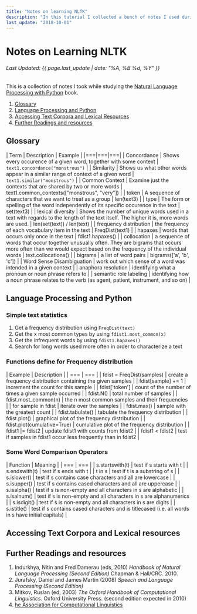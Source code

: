 ```yaml
---
title: "Notes on learning NLTK"
description: "In this tutorial I collected a bunch of notes I used during the study of the book *Natural Language Processing with Python*"
last_update: "2018-10-01"
---
```

# Notes on Learning NLTK
###### Last Updated: {{ page.last_update | date: "%A, %B %d, %Y" }}

This is a collection of notes I took while studying the [Natural Language Processing with Python](http://www.nltk.org/book/) book.

1. [Glossary](#glossary)
2. [Language Processing and Python](#language_processing_and_python)
3. [Accessing Text Corpora and Lexical Resources](#accessing_text_corpora_and_lexical_resources)
4. [Further Readings and resources](#further_readings_and_resources)

## Glossary
| Term | Description | Example |
|===|===|===|
| Concordance | Shows every occurence of a given word, together with some context | `text1.concordance("monstrous")` |
| Similarity | Shows us what other words appear in a similar range of context of a given word | `text1.similar("monstrous")` |
| Common Context | Examine just the contexts that are shared by two or more words | text1.common_contexts(["monstrous", "very"]) |
| token | A sequence of characters that we want to treat as a group | len(text3) |
| type | The form or spelling of the word independently of its specific occurence in the text | set(text3) |
| lexical diversity | Shows the number of unique words used in a text with regards to the length of the text itself. The higher it is, more words are used. | len(set(text)) / len(text) |
| frequency distribution | the frequency of each vocabulary item in the text | FreqDist(text1) |
| hapaxes | words that occurs only once in the text | fdist1.hapaxes() |
| collocation | a sequence of words that occur together unusually often. They are bigrams that occurs more often than we would expect based on the frequency of the individual words | text.collocations() |
| bigrams | a list of word pairs | bigrams(['a',  'b', 'c']) |
| Word Sense Disambiguation | work out which sense of a word was intended in a given context |
| anaphora resolution | identifying what a pronoun or noun phrase refers to |
| semantic role labeling | identifying how a noun phrase relates to the verb (as agent, patient, instrument, and so on) |

## Language Processing and Python

### Simple text statistics

1) Get a frequency distribution using `FreqDist(text)`
2) Get the x most common types by using `fdist1.most_common(x)`
3) Get the infrequent words by using `fdist1.hapaxes()`
4) Search for long words used more often in order to characterize a text

### Functions define for Frequency distribution
| Example | Description |
| === | === |
| fdist = FreqDist(samples) | create a frequency distribution containing the given samples |
| fdist[sample] += 1 | increment the count for this sample |
| fdist['token'] | count of the number of times a given sample occurred |
| fdist.N() | total number of samples |
| fdist.most_common(n) | the n most common samples and their frequencies |
| for sample in fdist | iterate over the samples |
| fdist.max() | sample with the greatest count |
| fdist.tabulate() | tabulate the frequency distribution |
| fdist.plot() | graphical plot of the frequency distribution |
| fdist.plot(cumulative=True) | cumulative plot of the frequency distribution |
| fdist1 \|= fdist2 | update fdist1 with counts from fdist2 |
| fdist1 < fdist2 | test if samples in fdist1 occur less frequently than in fdist2 |

### Some Word Comparison Operators
| Function | Meaning |
| === | === |
| s.startswith(t) | test if s starts with t |
| s.endswith(t) | test if s ends with t |
| t in s | test if t is a substring of s |
| s.islower() | test if s contains case characters and all are lowercase |
| s.isupper() | test if s contains cased characters and all are uppercase |
| s.isalpha() | test if s is non-empty and all characters in s are alphabetic |
| s.isalnum() | test if s is non-empty and all characters in s are alphanumerics |
| s.isdigit() | test if s is non-empty and all characters in s are digits |
| s.istitle() | test if s contains cased characters and is titlecased (i.e. all words in s have initial capitals) |

## Accessing Text Corpora and Lexical resources


## Further Readings and resources
1. Indurkhya, Nitin and Fred Damerau (eds, 2010) *Handbook of Natural Language Processing (Second Edition)* Chapman & Hall/CRC. 2010.
2. Jurafsky, Daniel and James Martin (2008) *Speech and Language Processing (Second Edition)*
3. Mitkov, Ruslan (ed, 2003) *The Oxford Handbook of Computational Linguistics*. Oxford University Press. (second edition expected in 2010)
4. [he Association for Computational Linguistics](http://www.aclweb.org/)
